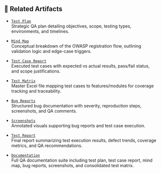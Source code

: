 ## 🔗 Related Artifacts

- [`Test Plan`](../Test%20Plan/README.md)  
  Strategic QA plan detailing objectives, scope, testing types, environments, and timelines.

- [`Mind Map`](../Mind%20Map/README.md)  
  Conceptual breakdown of the OWASP registration flow, outlining validation logic and edge-case triggers.

- [`Test Case Report`](../Test%20Case%20Report/README.md)  
  Executed test cases with expected vs actual results, pass/fail status, and scope justifications.

- [`Test Matrix`](../Test%20Matrix/README.md)  
  Master Excel file mapping test cases to features/modules for coverage tracking and traceability.

- [`Bug Reports`](../Bug%20Reports/README.md)  
  Structured bug documentation with severity, reproduction steps, screenshots, and QA comments.

- [`Screenshots`](../Screenshots/README.md)  
  Annotated visuals supporting bug reports and test case execution.

- [`Test Report`](../Test%20Case%20Report/README.md)  
  Final report summarizing test execution results, defect trends, coverage metrics, and QA recommendations.

- [`Documentation`](../Documentation/README.md)  
  Full QA documentation suite including test plan, test case report, mind map, bug reports, screenshots, and consolidated test matrix.

